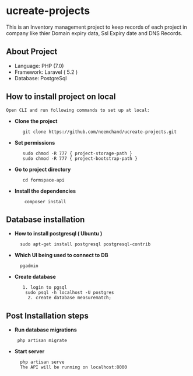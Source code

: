 # ucreate-projects
This is an Inventory management project to keep records of each project in company like thier Domain expiry data, Ssl Expiry date and DNS Records.

  ## About Project

- Language: PHP (7.0)
- Framework: Laravel ( 5.2 )
- Database: PostgreSql

## How to install project on local
  
    Open CLI and run following commands to set up at local:
   - **Clone the project**
        >
            git clone https://github.com/neemchand/ucreate-projects.git

   - **Set permissions**
       >
            sudo chmod -R 777 { project-storage-path }
            sudo chmod -R 777 { project-bootstrap-path }

   - **Go to project directory**
       >
            cd formspace-api        

 - **Install the dependencies**    
 >
           composer install
  


## Database installation
- **How to install postgresql ( Ubuntu )**
    >
        sudo apt-get install postgresql postgresql-contrib
- **Which UI being used to connect to DB**
    >
        pgadmin
- **Create  database**
    >
         1. login to pgsql
          sudo psql -h localhost -U postgres    
           2. create database measurematch;

## Post Installation steps
 - **Run database migrations**
    >
        php artisan migrate

- **Start server**
    >
        php artisan serve
        The API will be running on localhost:8000 
